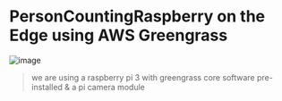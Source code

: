 # PersonCountingRaspberry on the Edge using AWS Greengrass

![image](https://user-images.githubusercontent.com/40724965/82109740-c195bc80-9738-11ea-94a3-19a9266b8b3c.png)

> we are using a raspberry pi 3 with greengrass core software pre-installed & a pi camera module